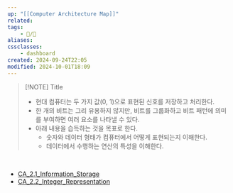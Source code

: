 ```yaml
---
up: "[[Computer Architecture Map]]"
related:
tags:
    - 📝/🌿️
aliases:
cssclasses:
    - dashboard
created: 2024-09-24T22:05
modified: 2024-10-01T18:09
---
```


> [!NOTE] Title
>
> -   현대 컴퓨터는 두 가지 값(0, 1)으로 표현된 신호를 저장하고 처리한다.
> -   한 개의 비트는 그리 유용하지 않지만, 비트를 그룹화하고 비트 패턴에 의미를 부여하면 여러 요소를 나타낼 수 있다.
>     <br>
> -   아래 내용을 습득하는 것을 목표로 한다.
>     -   숫자와 데이터 형태가 컴퓨터에서 어떻게 표현되는지 이해한다.
>     -   데이터에서 수행하는 연산의 특성을 이해한다.

<br>

-   [CA_2.1_Information_Storage](./CA_2.1_Information_Storage.md)
-   [CA_2.2_Integer_Representation](./CA_2.2_Integer_Representation.md)
